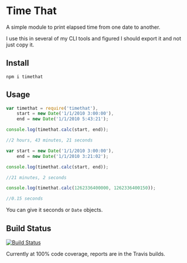 Time That
=========

A simple module to print elapsed time from one date to another.

I use this in several of my CLI tools and figured I should export it and not just copy it.

Install
-------

    npm i timethat

Usage
-----

```javascript
var timethat = require('timethat'),
    start = new Date('1/1/2010 3:00:00'),
    end = new Date('1/1/2010 5:43:21');

console.log(timethat.calc(start, end));

//2 hours, 43 minutes, 21 seconds
```

```javascript
var start = new Date('1/1/2010 3:00:00'),
    end = new Date('1/1/2010 3:21:02');

console.log(timethat.calc(start, end));

//21 minutes, 2 seconds
```

```javascript
console.log(timethat.calc(1262336400000, 1262336400150));

//0.15 seconds
```

You can give it seconds or `Date` objects.

Build Status
------------

[![Build Status](https://secure.travis-ci.org/davglass/timethat.png)](http://travis-ci.org/davglass/timethat)

Currently at 100% code coverage, reports are in the Travis builds.

